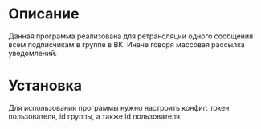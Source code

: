 # Описание
Данная программа реализована для ретрансляции одного сообщения всем подписчикам в группе в ВК. Иначе говоря массовая рассылка уведомлений.


# Установка
Для использования программы нужно настроить конфиг: токен пользователя, id группы, а также id пользователя.
